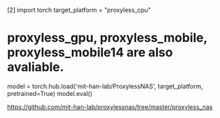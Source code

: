 

<!--
 * @version:
 * @Author:  StevenJokess https://github.com/StevenJokess
 * @Date: 2020-12-07 14:44:41
 * @LastEditors:  StevenJokess https://github.com/StevenJokess
 * @LastEditTime: 2020-12-07 14:48:11
 * @Description:
 * @TODO::
 * @Reference:https://github.com/MIT-HAN-LAB/ProxylessNAS
 * https://pytorch.org/hub/pytorch_vision_proxylessnas/
-->


[2]
import torch
target_platform = "proxyless_cpu"
# proxyless_gpu, proxyless_mobile, proxyless_mobile14 are also avaliable.
model = torch.hub.load('mit-han-lab/ProxylessNAS', target_platform, pretrained=True)
model.eval()

https://github.com/mit-han-lab/proxylessnas/tree/master/proxyless_nas
